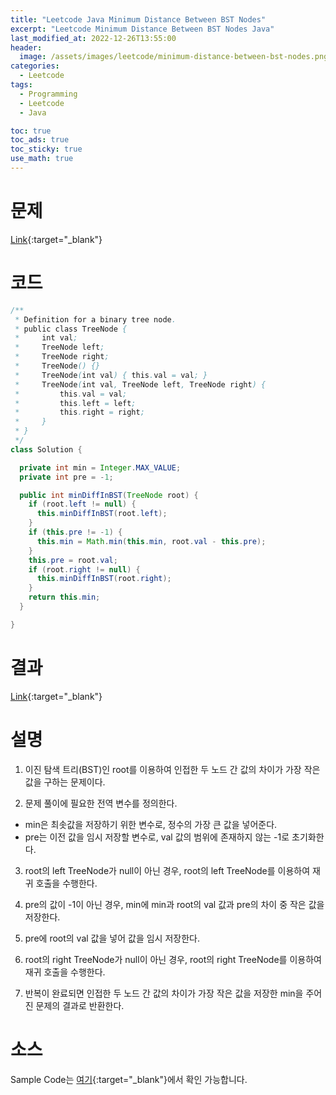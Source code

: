 ```yaml
---
title: "Leetcode Java Minimum Distance Between BST Nodes"
excerpt: "Leetcode Minimum Distance Between BST Nodes Java"
last_modified_at: 2022-12-26T13:55:00
header:
  image: /assets/images/leetcode/minimum-distance-between-bst-nodes.png
categories:
  - Leetcode
tags:
  - Programming
  - Leetcode
  - Java

toc: true
toc_ads: true
toc_sticky: true
use_math: true
---
```

# 문제
[Link](https://leetcode.com/problems/minimum-distance-between-bst-nodes){:target="_blank"}

# 코드
```java
/**
 * Definition for a binary tree node.
 * public class TreeNode {
 *     int val;
 *     TreeNode left;
 *     TreeNode right;
 *     TreeNode() {}
 *     TreeNode(int val) { this.val = val; }
 *     TreeNode(int val, TreeNode left, TreeNode right) {
 *         this.val = val;
 *         this.left = left;
 *         this.right = right;
 *     }
 * }
 */
class Solution {

  private int min = Integer.MAX_VALUE;
  private int pre = -1;

  public int minDiffInBST(TreeNode root) {
    if (root.left != null) {
      this.minDiffInBST(root.left);
    }
    if (this.pre != -1) {
      this.min = Math.min(this.min, root.val - this.pre);
    }
    this.pre = root.val;
    if (root.right != null) {
      this.minDiffInBST(root.right);
    }
    return this.min;
  }

}
```

# 결과
[Link](https://leetcode.com/problems/minimum-distance-between-bst-nodes/submissions/865549066/){:target="_blank"}

# 설명
1. 이진 탐색 트리(BST)인 root를 이용하여 인접한 두 노드 간 값의 차이가 가장 작은 값을 구하는 문제이다.

2. 문제 풀이에 필요한 전역 변수를 정의한다.
- min은 최솟값을 저장하기 위한 변수로, 정수의 가장 큰 값을 넣어준다.
- pre는 이전 값을 임시 저장할 변수로, val 값의 범위에 존재하지 않는 -1로 초기화한다.

3. root의 left TreeNode가 null이 아닌 경우, root의 left TreeNode를 이용하여 재귀 호출을 수행한다.

4. pre의 값이 -1이 아닌 경우, min에 min과 root의 val 값과 pre의 차이 중 작은 값을 저장한다.

5. pre에 root의 val 값을 넣어 값을 임시 저장한다.

6. root의 right TreeNode가 null이 아닌 경우, root의 right TreeNode를 이용하여 재귀 호출을 수행한다.

7. 반복이 완료되면 인접한 두 노드 간 값의 차이가 가장 작은 값을 저장한 min을 주어진 문제의 결과로 반환한다.

# 소스
Sample Code는 [여기](https://github.com/GracefulSoul/leetcode/blob/master/src/main/java/gracefulsoul/problems/MinimumDistanceBetweenBSTNodes.java){:target="_blank"}에서 확인 가능합니다.